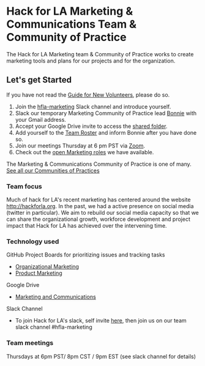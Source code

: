 # Hack for LA Marketing & Communications Team & Community of Practice 

The Hack for LA Marketing team & Community of Practice works to create marketing tools and plans for our projects and for the organization.

## Let's get Started

If you have not read the [Guide for New Volunteers](https://www.hackforla.org/getting-started), please do so.  

1. Join the [hfla-marketing](https://hackforla.slack.com/archives/C050L8Z5K) Slack channel and introduce yourself.
1. Slack our temporary Marketing Community of Practice lead [Bonnie](https://hackforla.slack.com/team/U013U4VN8V7) with your Gmail address.
1. Accept your Google Drive invite to access the [shared folder](https://drive.google.com/drive/u/0/folders/1EvzFDzeqZ0bWaO1doGitKa8k4Jm_78oJ).
1. Add yourself to the [Team Roster](https://docs.google.com/spreadsheets/d/1Y8jWBSi1t27sekpe5AgNVy-nJJMgbFKYiKrZj_XXr60/edit) and inform Bonnie after you have done so.
1. Join our meetings Thursday at 6 pm PST via [Zoom](https://us02web.zoom.us/j/86875527482?pwd=UjViSDBLbTF2cUpPUlV5QVh4di9KZz09).
1. Check out the [open Marketing roles](https://github.com/hackforla/marketing/projects/4) we have available.

The Marketing & Communications Community of Practice is one of many.  [See all our Communities of Practices](https://github.com/hackforla/communities-of-practice/blob/main/README.md)



### Team focus

Much of hack for LA's recent marketing has centered around the website http://hackforla.org.  In the past, we had a active presence on social media (twitter in particular).  We aim to rebuild our social media capacity so that we can share the organizational growth, workforce development and project impact that Hack for LA has achieved over the intervening time.

### Technology used

GitHub Project Boards for prioritizing issues and tracking tasks
- [Organizational Marketing](https://github.com/hackforla/marketing/projects/2)
- [Product Marketing](https://github.com/hackforla/marketing/projects/1)

Google Drive

- [Marketing and Communications](https://drive.google.com/drive/u/1/folders/1EvzFDzeqZ0bWaO1doGitKa8k4Jm_78oJ)

Slack Channel

- To join Hack for LA's slack, self invite [here](https://hackforla.org/slack), then join us on our team slack channel #hfla-marketing

### Team meetings

Thursdays at 6pm PST/ 8pm CST / 9pm EST (see slack channel for details)

